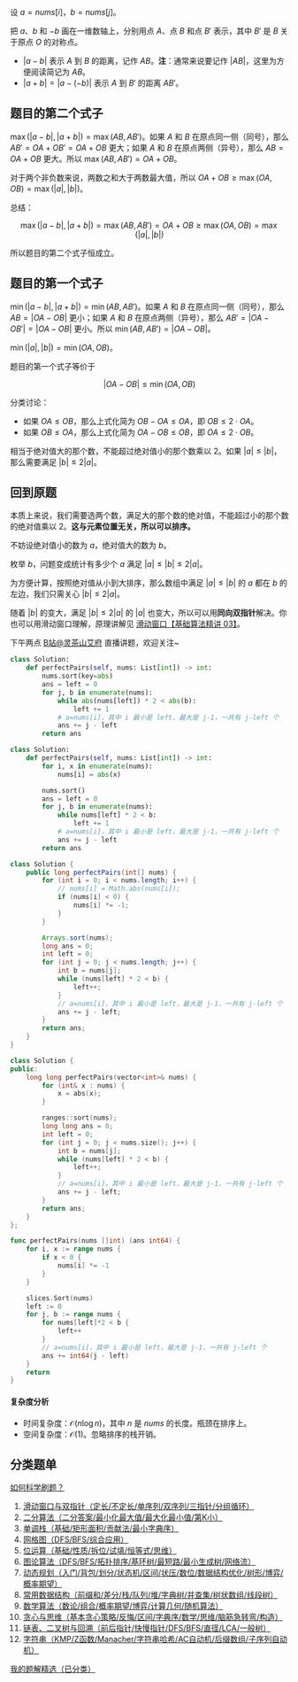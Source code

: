 设 $a=\textit{nums}[i]$，$b=\textit{nums}[j]$。

把 $a$、$b$ 和 $-b$ 画在一维数轴上，分别用点 $A$、点 $B$ 和点 $B'$ 表示，其中 $B'$ 是 $B$ 关于原点 $O$ 的对称点。

- $|a-b|$ 表示 $A$ 到 $B$ 的距离，记作 $AB$。**注**：通常来说要记作 $|AB|$，这里为方便阅读简记为 $AB$。
- $|a+b| = |a - (-b)|$ 表示 $A$ 到 $B'$ 的距离 $AB'$。

## 题目的第二个式子

$\max(|a - b|, |a + b|) = \max(AB, AB')$。如果 $A$ 和 $B$ 在原点同一侧（同号），那么 $AB' = OA+OB'=OA+OB$ 更大；如果 $A$ 和 $B$ 在原点两侧（异号），那么 $AB = OA+OB$ 更大。所以 $\max(AB,AB') = OA + OB$。

对于两个非负数来说，两数之和大于两数最大值，所以 $OA +OB\ge \max(OA,OB) = \max(|a|, |b|)$。

总结：

$$
\max(|a - b|, |a + b|) = \max(AB,AB') = OA + OB \ge \max(OA,OB) = \max(|a|, |b|)
$$

所以题目的第二个式子恒成立。

## 题目的第一个式子

$\min(|a - b|, |a + b|) = \min(AB, AB')$。如果 $A$ 和 $B$ 在原点同一侧（同号），那么 $AB = |OA-OB|$ 更小；如果 $A$ 和 $B$ 在原点两侧（异号），那么 $AB' = |OA-OB'| = |OA-OB|$ 更小。所以 $\min(AB,AB') = |OA-OB|$。

$\min(|a|, |b|) = \min(OA,OB)$。

题目的第一个式子等价于

$$
|OA-OB|\le \min(OA,OB)
$$

分类讨论：

- 如果 $OA\le OB$，那么上式化简为 $OB - OA \le OA$，即 $OB\le 2\cdot OA$。
- 如果 $OB\le OA$，那么上式化简为 $OA - OB \le OB$，即 $OA\le 2\cdot OB$。

相当于绝对值大的那个数，不能超过绝对值小的那个数乘以 $2$。如果 $|a|\le |b|$，那么需要满足 $|b|\le 2|a|$。

## 回到原题

本质上来说，我们需要选两个数，满足大的那个数的绝对值，不能超过小的那个数的绝对值乘以 $2$。**这与元素位置无关，所以可以排序。**

不妨设绝对值小的数为 $a$，绝对值大的数为 $b$。

枚举 $b$，问题变成统计有多少个 $a$ 满足 $|a|\le |b|\le 2|a|$。

为方便计算，按照绝对值从小到大排序，那么数组中满足 $|a|\le |b|$ 的 $a$ 都在 $b$ 的左边，我们只需关心 $|b|\le 2|a|$。

随着 $|b|$ 的变大，满足 $|b|\le 2|a|$ 的 $|a|$ 也变大，所以可以用**同向双指针**解决。你也可以用滑动窗口理解，原理讲解见 [滑动窗口【基础算法精讲 03】](https://www.bilibili.com/video/BV1hd4y1r7Gq/)。

下午两点 [B站@灵茶山艾府](https://space.bilibili.com/206214) 直播讲题，欢迎关注~

```py [sol-Python3]
class Solution:
    def perfectPairs(self, nums: List[int]) -> int:
        nums.sort(key=abs)
        ans = left = 0
        for j, b in enumerate(nums):
            while abs(nums[left]) * 2 < abs(b):
                left += 1
            # a=nums[i]，其中 i 最小是 left，最大是 j-1，一共有 j-left 个
            ans += j - left
        return ans
```

```py [sol-Python3 写法二]
class Solution:
    def perfectPairs(self, nums: List[int]) -> int:
        for i, x in enumerate(nums):
            nums[i] = abs(x)

        nums.sort()
        ans = left = 0
        for j, b in enumerate(nums):
            while nums[left] * 2 < b:
                left += 1
            # a=nums[i]，其中 i 最小是 left，最大是 j-1，一共有 j-left 个
            ans += j - left
        return ans
```

```java [sol-Java]
class Solution {
    public long perfectPairs(int[] nums) {
        for (int i = 0; i < nums.length; i++) {
            // nums[i] = Math.abs(nums[i]);
            if (nums[i] < 0) {
                nums[i] *= -1;
            }
        }

        Arrays.sort(nums);
        long ans = 0;
        int left = 0;
        for (int j = 0; j < nums.length; j++) {
            int b = nums[j];
            while (nums[left] * 2 < b) {
                left++;
            }
            // a=nums[i]，其中 i 最小是 left，最大是 j-1，一共有 j-left 个
            ans += j - left;
        }
        return ans;
    }
}
```

```cpp [sol-C++]
class Solution {
public:
    long long perfectPairs(vector<int>& nums) {
        for (int& x : nums) {
            x = abs(x);
        }

        ranges::sort(nums);
        long long ans = 0;
        int left = 0;
        for (int j = 0; j < nums.size(); j++) {
            int b = nums[j];
            while (nums[left] * 2 < b) {
                left++;
            }
            // a=nums[i]，其中 i 最小是 left，最大是 j-1，一共有 j-left 个
            ans += j - left;
        }
        return ans;
    }
};
```

```go [sol-Go]
func perfectPairs(nums []int) (ans int64) {
	for i, x := range nums {
		if x < 0 {
			nums[i] *= -1
		}
	}

	slices.Sort(nums)
	left := 0
	for j, b := range nums {
		for nums[left]*2 < b {
			left++
		}
		// a=nums[i]，其中 i 最小是 left，最大是 j-1，一共有 j-left 个
		ans += int64(j - left)
	}
	return
}
```

#### 复杂度分析

- 时间复杂度：$\mathcal{O}(n\log n)$，其中 $n$ 是 $\textit{nums}$ 的长度。瓶颈在排序上。
- 空间复杂度：$\mathcal{O}(1)$。忽略排序的栈开销。

## 分类题单

[如何科学刷题？](https://leetcode.cn/circle/discuss/RvFUtj/)

1. [滑动窗口与双指针（定长/不定长/单序列/双序列/三指针/分组循环）](https://leetcode.cn/circle/discuss/0viNMK/)
2. [二分算法（二分答案/最小化最大值/最大化最小值/第K小）](https://leetcode.cn/circle/discuss/SqopEo/)
3. [单调栈（基础/矩形面积/贡献法/最小字典序）](https://leetcode.cn/circle/discuss/9oZFK9/)
4. [网格图（DFS/BFS/综合应用）](https://leetcode.cn/circle/discuss/YiXPXW/)
5. [位运算（基础/性质/拆位/试填/恒等式/思维）](https://leetcode.cn/circle/discuss/dHn9Vk/)
6. [图论算法（DFS/BFS/拓扑排序/基环树/最短路/最小生成树/网络流）](https://leetcode.cn/circle/discuss/01LUak/)
7. [动态规划（入门/背包/划分/状态机/区间/状压/数位/数据结构优化/树形/博弈/概率期望）](https://leetcode.cn/circle/discuss/tXLS3i/)
8. [常用数据结构（前缀和/差分/栈/队列/堆/字典树/并查集/树状数组/线段树）](https://leetcode.cn/circle/discuss/mOr1u6/)
9. [数学算法（数论/组合/概率期望/博弈/计算几何/随机算法）](https://leetcode.cn/circle/discuss/IYT3ss/)
10. [贪心与思维（基本贪心策略/反悔/区间/字典序/数学/思维/脑筋急转弯/构造）](https://leetcode.cn/circle/discuss/g6KTKL/)
11. [链表、二叉树与回溯（前后指针/快慢指针/DFS/BFS/直径/LCA/一般树）](https://leetcode.cn/circle/discuss/K0n2gO/)
12. [字符串（KMP/Z函数/Manacher/字符串哈希/AC自动机/后缀数组/子序列自动机）](https://leetcode.cn/circle/discuss/SJFwQI/)

[我的题解精选（已分类）](https://github.com/EndlessCheng/codeforces-go/blob/master/leetcode/SOLUTIONS.md)
